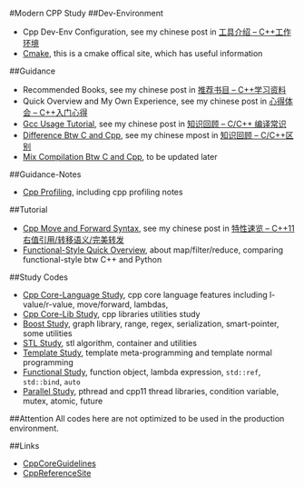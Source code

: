 #Modern CPP Study
##Dev-Environment
- Cpp Dev-Env Configuration, see my chinese post in [工具介绍 – C++工作环境](http://blog.cheyulin.me/?p=33)
- [Cmake](https://cmake.org/), this is a cmake offical site, which has useful information

##Guidance
- Recommended Books, see my chinese post in [推荐书目 – C++学习资料](http://blog.cheyulin.me/?p=318)
- Quick Overview and My Own Experience, see my chinese post in [心得体会 – C++入门心得](http://blog.cheyulin.me/?p=16)
- [Gcc Usage Tutorial](Guidance/GccUsage), see my chinese post in [知识回顾 – C/C++ 编译常识](http://blog.cheyulin.me/?p=270)
- [Difference Btw C and Cpp](Guidance/DifferInCppC), see my chinese mpost in [知识回顾 – C/C++区别](http://blog.cheyulin.me/?p=238)
- [Mix Compilation Btw C and Cpp](Guidance/MixCompile), to be updated later

##Guidance-Notes
- [Cpp Profiling](Guidance/Notes/CppProfiling.md), including cpp profiling notes

##Tutorial
- [Cpp Move and Forward Syntax](Tutorial/MoveForwardSyntax), see my chinese post in [特性速览 – C++11右值引用/转移语义/完美转发](http://blog.cheyulin.me/?p=148)
- [Functional-Style Quick Overview](Tutorial/Functional), about map/filter/reduce, comparing functional-style btw C++ and Python

##Study Codes
- [Cpp Core-Language Study](StudyCodes/CppCoreLang), cpp core language features including l-value/r-value, move/forward, lambdas,
- [Cpp Core-Lib Study](StudyCodes/CppCoreLib), cpp libraries utilities study
- [Boost Study](StudyCodes/BoostStudy), graph library, range, regex, serialization, smart-pointer, some utilities
- [STL Study](StudyCodes/STLStudy), stl algorithm, container and utilities
- [Template Study](StudyCodes/TemplateStudy), template meta-programming and template normal programming
- [Functional Study](StudyCodes/FunctionalStudy), function object, lambda expression, `std::ref`, `std::bind`, `auto`
- [Parallel Study](StudyCodes/ParallelStudy), pthread and cpp11 thread libraries, condition variable, mutex, atomic, future

##Attention
All codes here are not optimized to be used in the production environment.

##Links
- [CppCoreGuidelines](https://github.com/isocpp/CppCoreGuidelines)
- [CppReferenceSite](http://en.cppreference.com/w/cpp)